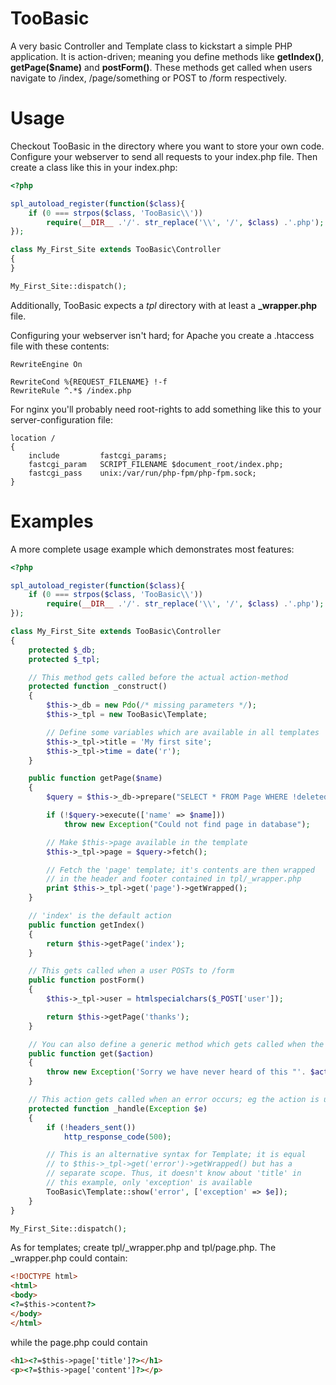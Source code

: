 TooBasic
========

A very basic Controller and Template class to kickstart a simple PHP application. It is action-driven; meaning you define methods like **getIndex()**, **getPage($name)** and **postForm()**. These methods get called when users navigate to /index, /page/something or POST to /form respectively.

Usage
=====

Checkout TooBasic in the directory where you want to store your own code. Configure your webserver to send all requests to your index.php file. Then create a class like this in your index.php:

```php
<?php

spl_autoload_register(function($class){
	if (0 === strpos($class, 'TooBasic\\'))
		require(__DIR__ .'/'. str_replace('\\', '/', $class) .'.php');
});

class My_First_Site extends TooBasic\Controller
{
}

My_First_Site::dispatch();
````

Additionally, TooBasic expects a *tpl* directory with at least a **_wrapper.php** file.

Configuring your webserver isn't hard; for Apache you create a .htaccess file with these contents:

```
RewriteEngine On

RewriteCond %{REQUEST_FILENAME} !-f
RewriteRule ^.*$ /index.php
```

For nginx you'll probably need root-rights to add something like this to your server-configuration file:

````
location /
{
	include         fastcgi_params;
	fastcgi_param   SCRIPT_FILENAME $document_root/index.php;
	fastcgi_pass    unix:/var/run/php-fpm/php-fpm.sock;
}
````

Examples
========

A more complete usage example which demonstrates most features:

```php
<?php

spl_autoload_register(function($class){
	if (0 === strpos($class, 'TooBasic\\'))
		require(__DIR__ .'/'. str_replace('\\', '/', $class) .'.php');
});

class My_First_Site extends TooBasic\Controller
{
	protected $_db;
	protected $_tpl;

	// This method gets called before the actual action-method
	protected function _construct()
	{
		$this->_db = new Pdo(/* missing parameters */);
		$this->_tpl = new TooBasic\Template;

		// Define some variables which are available in all templates
		$this->_tpl->title = 'My first site';
		$this->_tpl->time = date('r');
	}

	public function getPage($name)
	{
		$query = $this->_db->prepare("SELECT * FROM Page WHERE !deleted AND name = ?");

		if (!$query->execute(['name' => $name]))
			throw new Exception("Could not find page in database");

		// Make $this->page available in the template
		$this->_tpl->page = $query->fetch();

		// Fetch the 'page' template; it's contents are then wrapped
		// in the header and footer contained in tpl/_wrapper.php
		print $this->_tpl->get('page')->getWrapped();
	}

	// 'index' is the default action
	public function getIndex()
	{
		return $this->getPage('index');
	}

	// This gets called when a user POSTs to /form
	public function postForm()
	{
		$this->_tpl->user = htmlspecialchars($_POST['user']);

		return $this->getPage('thanks');
	}

	// You can also define a generic method which gets called when the specific action is unknown
	public function get($action)
	{
		throw new Exception('Sorry we have never heard of this "'. $action .'" you speak of');
	}

	// This action gets called when an error occurs; eg the action is unknown
	protected function _handle(Exception $e)
	{
		if (!headers_sent())
			http_response_code(500);

		// This is an alternative syntax for Template; it is equal
		// to $this->_tpl->get('error')->getWrapped() but has a
		// separate scope. Thus, it doesn't know about 'title' in
		// this example, only 'exception' is available
		TooBasic\Template::show('error', ['exception' => $e]);
	}
}

My_First_Site::dispatch();
````

As for templates; create tpl/_wrapper.php and tpl/page.php. The _wrapper.php could contain:
```html
<!DOCTYPE html>
<html>
<body>
<?=$this->content?>
</body>
</html>
```

while the page.php could contain
```html
<h1><?=$this->page['title']?></h1>
<p><?=$this->page['content']?></p>
```
